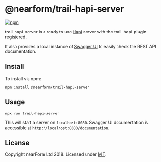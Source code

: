 # @nearform/trail-hapi-server

[![npm][npm-badge]][npm-url]

trail-hapi-server is a ready to use [Hapi][hapi] server with the trail-hapi-plugin registered.

It also provides a local instance of [Swagger UI][swagger-ui] to easily check the REST API documentation.

## Install

To install via npm:

```
npm install @nearform/trail-hapi-server
```

## Usage

```
npx run trail-hapi-server
```

This will start a server on `localhost:8080`. Swagger UI documentation is accessible at `http://localhost:8080/documentation`.

## License

Copyright nearForm Ltd 2018. Licensed under [MIT][license].

[npm-url]: https://npmjs.org/package/@nearform/trail-hapi-server
[npm-badge]: https://img.shields.io/npm/v/@nearform/trail-hapi-server.svg
[hapi]: https://hapijs.com/
[swagger-ui]: https://swagger.io/swagger-ui/
[license]: ./LICENSE.md
